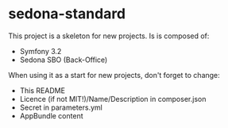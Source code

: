 sedona-standard
===============

This project is a skeleton for new projects. Is is composed of:
* Symfony 3.2
* Sedona SBO (Back-Office)

When using it as a start for new projects, don't forget to change:
* This README
* Licence (if not MIT!)/Name/Description in composer.json
* Secret in parameters.yml
* AppBundle content


